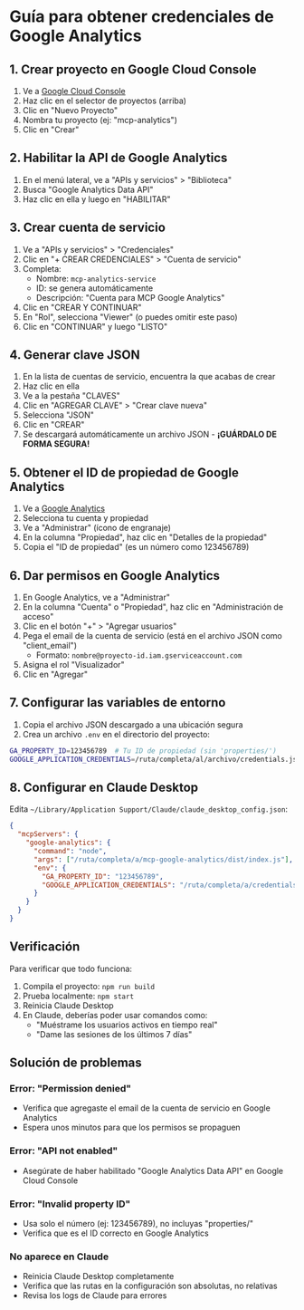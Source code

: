 # Guía para obtener credenciales de Google Analytics

## 1. Crear proyecto en Google Cloud Console

1. Ve a [Google Cloud Console](https://console.cloud.google.com/)
2. Haz clic en el selector de proyectos (arriba)
3. Clic en "Nuevo Proyecto"
4. Nombra tu proyecto (ej: "mcp-analytics")
5. Clic en "Crear"

## 2. Habilitar la API de Google Analytics

1. En el menú lateral, ve a "APIs y servicios" > "Biblioteca"
2. Busca "Google Analytics Data API"
3. Haz clic en ella y luego en "HABILITAR"

## 3. Crear cuenta de servicio

1. Ve a "APIs y servicios" > "Credenciales"
2. Clic en "+ CREAR CREDENCIALES" > "Cuenta de servicio"
3. Completa:
   - Nombre: `mcp-analytics-service`
   - ID: se genera automáticamente
   - Descripción: "Cuenta para MCP Google Analytics"
4. Clic en "CREAR Y CONTINUAR"
5. En "Rol", selecciona "Viewer" (o puedes omitir este paso)
6. Clic en "CONTINUAR" y luego "LISTO"

## 4. Generar clave JSON

1. En la lista de cuentas de servicio, encuentra la que acabas de crear
2. Haz clic en ella
3. Ve a la pestaña "CLAVES"
4. Clic en "AGREGAR CLAVE" > "Crear clave nueva"
5. Selecciona "JSON"
6. Clic en "CREAR"
7. Se descargará automáticamente un archivo JSON - **¡GUÁRDALO DE FORMA SEGURA!**

## 5. Obtener el ID de propiedad de Google Analytics

1. Ve a [Google Analytics](https://analytics.google.com/)
2. Selecciona tu cuenta y propiedad
3. Ve a "Administrar" (ícono de engranaje)
4. En la columna "Propiedad", haz clic en "Detalles de la propiedad"
5. Copia el "ID de propiedad" (es un número como 123456789)

## 6. Dar permisos en Google Analytics

1. En Google Analytics, ve a "Administrar"
2. En la columna "Cuenta" o "Propiedad", haz clic en "Administración de acceso"
3. Clic en el botón "+" > "Agregar usuarios"
4. Pega el email de la cuenta de servicio (está en el archivo JSON como "client_email")
   - Formato: `nombre@proyecto-id.iam.gserviceaccount.com`
5. Asigna el rol "Visualizador"
6. Clic en "Agregar"

## 7. Configurar las variables de entorno

1. Copia el archivo JSON descargado a una ubicación segura
2. Crea un archivo `.env` en el directorio del proyecto:

```bash
GA_PROPERTY_ID=123456789  # Tu ID de propiedad (sin 'properties/')
GOOGLE_APPLICATION_CREDENTIALS=/ruta/completa/al/archivo/credentials.json
```

## 8. Configurar en Claude Desktop

Edita `~/Library/Application Support/Claude/claude_desktop_config.json`:

```json
{
  "mcpServers": {
    "google-analytics": {
      "command": "node",
      "args": ["/ruta/completa/a/mcp-google-analytics/dist/index.js"],
      "env": {
        "GA_PROPERTY_ID": "123456789",
        "GOOGLE_APPLICATION_CREDENTIALS": "/ruta/completa/a/credentials.json"
      }
    }
  }
}
```

## Verificación

Para verificar que todo funciona:

1. Compila el proyecto: `npm run build`
2. Prueba localmente: `npm start`
3. Reinicia Claude Desktop
4. En Claude, deberías poder usar comandos como:
   - "Muéstrame los usuarios activos en tiempo real"
   - "Dame las sesiones de los últimos 7 días"

## Solución de problemas

### Error: "Permission denied"
- Verifica que agregaste el email de la cuenta de servicio en Google Analytics
- Espera unos minutos para que los permisos se propaguen

### Error: "API not enabled"
- Asegúrate de haber habilitado "Google Analytics Data API" en Google Cloud Console

### Error: "Invalid property ID"
- Usa solo el número (ej: 123456789), no incluyas "properties/"
- Verifica que es el ID correcto en Google Analytics

### No aparece en Claude
- Reinicia Claude Desktop completamente
- Verifica que las rutas en la configuración son absolutas, no relativas
- Revisa los logs de Claude para errores